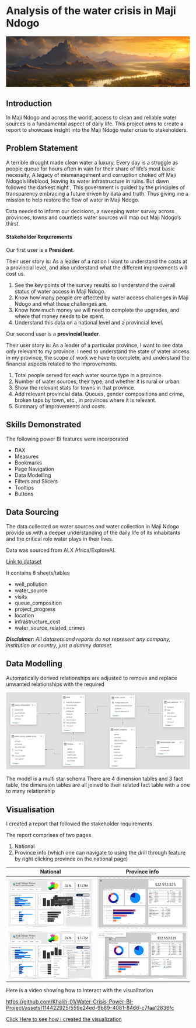 # Analysis of the water crisis in Maji Ndogo

<img src="https://github.com/Khalih-01/Water-Crisis-Power-BI-Project/blob/main/Analysis%20of%20the%20water%20crisis%20in%20Maji%20Ndogo/Images/title.png"/>

## Introduction 
In Maji Ndogo and across the world, access to clean and reliable water sources is a fundamental aspect of daily life. This project aims to create a report to showcase insight into the Maji Ndogo water crisis to stakeholders.

## Problem Statement

A terrible drought made clean water a luxury, Every day is a struggle as people queue for hours often in vain for their share of life’s most basic necessity, A legacy of mismanagement and corruption choked off Maji Ndogo’s lifeblood, leaving its water infrastructure in ruins. But dawn followed the darkest night , This government is guided by the principles of transparency embracing a future driven by data and truth. Thus giving me a mission to help restore the flow of water in Maji Ndogo.

Data needed to inform our decisions, a sweeping water survey across provinces, towns and countless water sources will map out Maji Ndogo’s thirst.

#### Stakeholder Requirements
Our first user is a **President**.

Their user story is: As a leader of a nation  I want to understand the costs at a provincial level, and also understand what the different improvements will cost us.

1. See the key points of the survey results so I understand the overall status of water access in Maji Ndogo.
2. Know how many people are affected by water access challenges in Maji Ndogo and what those challenges are. 
3. Know how much money we will need to complete the upgrades, and where that money needs to be spent.
4. Understand this data on a national level and a provincial level.

Our second user is a **provincial leader**. 

Their user story is: As a leader of a particular province, I want to see data only relevant to my province. I need to understand the state of water access in my province, the scope of work we have to complete, and understand the financial aspects related to the improvements.

1. Total people served for each water source type in a province. 
2. Number of water sources, their type, and whether it is rural or urban.
3. Show the relevant stats for towns in that province.
4. Add relevant provincial data. Queues, gender compositions and crime, broken taps by town, etc., in provinces where it is relevant. 
5. Summary of improvements and costs.

## Skills Demonstrated
The following power Bi features were incorporated 
-	DAX
-	Measures
-	Bookmarks
-	Page Navigation
-	Data Modelling
-	Filters and Slicers 
-	Tooltips
-	Buttons

## Data Sourcing 
The data collected on water sources and water collection in Maji Ndogo provide us with a deeper understanding of the daily life of its inhabitants and the critical role water plays in their lives.

Data was sourced from ALX Africa/ExploreAI.

[Link to dataset](https://github.com/Khalih-01/Water-Crisis-Power-BI-Project/blob/main/Analysis%20of%20the%20water%20crisis%20in%20Maji%20Ndogo/Md_water_services_data.xlsx)

It contains 8 sheets/tables
- well_pollution
- water_source
- visits
- queue_composition
- project_progress
- location
- infrastructure_cost
- water_source_related_crimes

**_Disclaimer_**: _All datasets and reports do not represent any company, institution or country, just a dummy dataset._ 

## Data Modelling


Automatically derived relationships are adjusted to remove and replace unwanted relationships with the required

<img src="https://github.com/Khalih-01/Water-Crisis-Power-BI-Project/blob/main/Analysis%20of%20the%20water%20crisis%20in%20Maji%20Ndogo/Model.png" />

The model is a multi star schema 
There are 4 dimension tables and 3 fact table, the dimension tables are all joined to their related fact table with a one to many relationship 


## Visualisation

I created a report that followed the stakeholder requirements.

The report comprises of two pages 
1.	National
2.	Province info (which one can navigate to using the drill through feature by right clicking province on the national page)

National | Province info
:-----:|:-----:
<img src="https://github.com/Khalih-01/Water-Crisis-Power-BI-Project/blob/main/Analysis%20of%20the%20water%20crisis%20in%20Maji%20Ndogo/Images/Water%20Crisis%20Viz%20image%204.PNG"  />|  <img src="https://github.com/Khalih-01/Water-Crisis-Power-BI-Project/blob/main/Analysis%20of%20the%20water%20crisis%20in%20Maji%20Ndogo/Images/Water%20Crisis%20Viz%20Image%206.PNG" /> 
<img src="https://github.com/Khalih-01/Water-Crisis-Power-BI-Project/blob/main/Analysis%20of%20the%20water%20crisis%20in%20Maji%20Ndogo/Images/Water%20Crisis%20Viz%20Image%205.PNG" /> | <img src="https://github.com/Khalih-01/Water-Crisis-Power-BI-Project/blob/main/Analysis%20of%20the%20water%20crisis%20in%20Maji%20Ndogo/Images/Water%20Crisis%20Viz%20image%207.PNG" /> 

Here is a video showing how to interact with the visualization


https://github.com/Khalih-01/Water-Crisis-Power-BI-Project/assets/114422925/559e24ed-9b89-4081-8466-c7faa12836fc


[Click Here to see how i created the visualization](https://github.com/Khalih-01/Water-Crisis-Power-BI-Project/blob/main/Analysis%20of%20the%20water%20crisis%20in%20Maji%20Ndogo/How%20I%20created%20the%20visualization)






